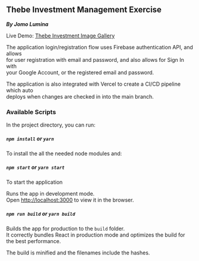 ## Thebe Investment Management Exercise 
***By Jomo Lumina***


Live Demo:  [Thebe Investment Image Gallery](https://thebe-investments-image-gallery.vercel.app/)

The application login/registration flow uses Firebase authentication API, and allows<br> for user registration with email and password, and also allows for Sign In with <br>your Google Account, or the registered email and password.

The application is also integrated with Vercel to create a CI/CD pipeline which auto<br> deploys when changes are checked in into the main branch.

### Available Scripts

In the project directory, you can run:

##### `npm install` or `yarn`

To install the all the needed node modules and:

##### `npm start` or `yarn start`

To start the application

Runs the app in development mode.<br>
Open [http://localhost:3000](http://localhost:3000) to view it in the browser.

##### `npm run build` or `yarn build`

Builds the app for production to the `build` folder.<br>
It correctly bundles React in production mode and optimizes the build for the best performance.

The build is minified and the filenames include the hashes.<br>